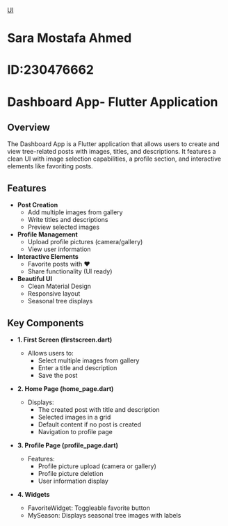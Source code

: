 [UI](https://github.com/user-attachments/assets/f3656317-0858-4171-b739-080dfdc9d4e9)
# Sara Mostafa Ahmed 
# ID:230476662

#  Dashboard App- Flutter Application

## Overview
The Dashboard App is a Flutter application that allows users to create and view tree-related posts with images, titles, and descriptions. It features a clean UI with image selection capabilities, a profile section, and interactive elements like favoriting posts.

## Features

- **Post Creation**
  - Add multiple images from gallery
  - Write titles and descriptions
  - Preview selected images
- **Profile Management**
  - Upload profile pictures (camera/gallery)
  - View user information
- **Interactive Elements**
  - Favorite posts with ♥
  - Share functionality (UI ready)
- **Beautiful UI**
  - Clean Material Design
  - Responsive layout
  - Seasonal tree displays

## Key Components

- **1. First Screen (firstscreen.dart)**
  - Allows users to:
    - Select multiple images from gallery
    - Enter a title and description
    - Save the post
   
- **2. Home Page (home_page.dart)**
  - Displays:
    - The created post with title and description
    - Selected images in a grid
    - Default content if no post is created
    - Navigation to profile page

- **3. Profile Page (profile_page.dart)**
  - Features:
    - Profile picture upload (camera or gallery)
    - Profile picture deletion
    - User information display
   
- **4. Widgets**
  - FavoriteWidget: Toggleable favorite button
  - MySeason: Displays seasonal tree images with labels
